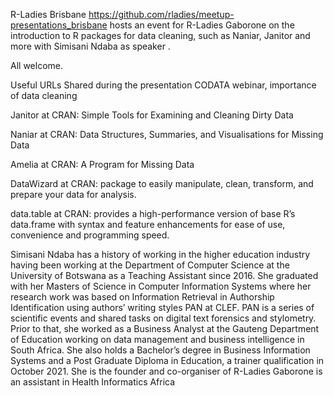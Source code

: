 R-Ladies Brisbane https://github.com/rladies/meetup-presentations_brisbane hosts an event for R-Ladies Gaborone on the introduction to R packages for data cleaning, such as Naniar, Janitor and more with Simisani Ndaba as speaker . 

All welcome.

Useful URLs Shared during the presentation
CODATA webinar, importance of data cleaning

Janitor at CRAN: Simple Tools for Examining and Cleaning Dirty Data

Naniar at CRAN: Data Structures, Summaries, and Visualisations for Missing Data

Amelia at CRAN: A Program for Missing Data

DataWizard at CRAN: package to easily manipulate, clean, transform, and prepare your data for analysis.

data.table at CRAN: provides a high-performance version of base R’s data.frame with syntax and feature enhancements for ease of use, convenience and programming speed.

Simisani Ndaba has a history of working in the higher education industry having been working at the Department of Computer Science at the 
University of Botswana as a Teaching Assistant since 2016. She graduated with her Masters of Science in Computer Information Systems
where her research work was based on Information Retrieval in Authorship Identification using authors’ writing styles PAN at CLEF. 
PAN is a series of scientific events and shared tasks on digital text forensics and stylometry. 
Prior to that, she worked as a Business Analyst at the Gauteng Department of Education working on data management and business intelligence in South Africa. 
She also holds a Bachelor’s degree in Business Information Systems and a Post Graduate Diploma in Education, a trainer qualification in October 2021. 
She is the founder and co-organiser of R-Ladies Gaborone is an assistant in Health Informatics Africa
